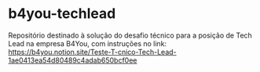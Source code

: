 # b4you-techlead
Repositório destinado à solução do desafio técnico para a posição de Tech Lead na empresa B4You, com instruções no link: https://b4you.notion.site/Teste-T-cnico-Tech-Lead-1ae0413ea54d80489c4adab650bcf0ee
